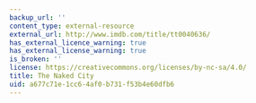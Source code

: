 ```yaml
---
backup_url: ''
content_type: external-resource
external_url: http://www.imdb.com/title/tt0040636/
has_external_licence_warning: true
has_external_license_warning: true
is_broken: ''
license: https://creativecommons.org/licenses/by-nc-sa/4.0/
title: The Naked City
uid: a677c71e-1cc6-4af0-b731-f53b4e60dfb6
---
```

